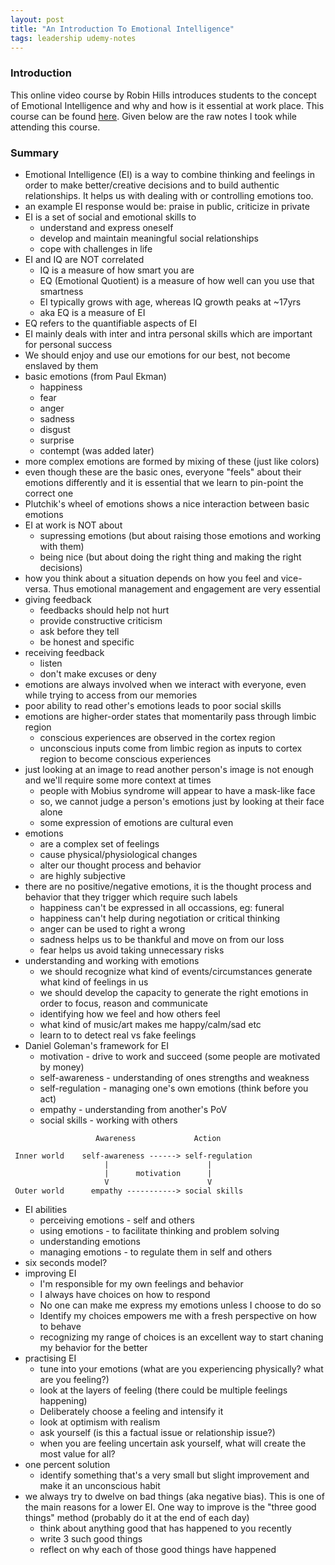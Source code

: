 ```yaml
---
layout: post
title: "An Introduction To Emotional Intelligence"
tags: leadership udemy-notes
---
```


### Introduction
This online video course by Robin Hills introduces students to the concept of
Emotional Intelligence and why and how is it essential at work place. This
course can be found [here](https://www.udemy.com/course/introduction-to-emotional-intelligence/).
Given below are the raw notes I took while attending this course.

### Summary
- Emotional Intelligence (EI) is a way to combine thinking and feelings in order
  to make better/creative decisions and to build authentic relationships. It
  helps us with dealing with or controlling emotions too.
- an example EI response would be: praise in public, criticize in private
- EI is a set of social and emotional skills to
  - understand and express oneself
  - develop and maintain meaningful social relationships
  - cope with challenges in life
- EI and IQ are NOT correlated
  - IQ is a measure of how smart you are
  - EQ (Emotional Quotient) is a measure of how well can you use that smartness
  - EI typically grows with age, whereas IQ growth peaks at ~17yrs
  - aka EQ is a measure of EI
- EQ refers to the quantifiable aspects of EI
- EI mainly deals with inter and intra personal skills which are important for
  personal success
- We should enjoy and use our emotions for our best, not become enslaved by them
- basic emotions (from Paul Ekman)
  - happiness
  - fear
  - anger
  - sadness
  - disgust
  - surprise
  - contempt (was added later)
- more complex emotions are formed by mixing of these (just like colors)
- even though these are the basic ones, everyone "feels" about their emotions
  differently and it is essential that we learn to pin-point the correct one
- Plutchik's wheel of emotions shows a nice interaction between basic emotions
- EI at work is NOT about
  - supressing emotions (but about raising those emotions and working with them)
  - being nice (but about doing the right thing and making the right decisions)
- how you think about a situation depends on how you feel and vice-versa. Thus
  emotional management and engagement are very essential
- giving feedback
  - feedbacks should help not hurt
  - provide constructive criticism
  - ask before they tell
  - be honest and specific
- receiving feedback
  - listen
  - don't make excuses or deny
- emotions are always involved when we interact with everyone, even while trying
  to access from our memories
- poor ability to read other's emotions leads to poor social skills
- emotions are higher-order states that momentarily pass through limbic region
  - conscious experiences are observed in the cortex region
  - unconscious inputs come from limbic region as inputs to cortex region to
    become conscious experiences
- just looking at an image to read another person's image is not enough and
  we'll require some more context at times
  - people with Mobius syndrome will appear to have a mask-like face
  - so, we cannot judge a person's emotions just by looking at their face alone
  - some expression of emotions are cultural even
- emotions
  - are a complex set of feelings
  - cause physical/physiological changes
  - alter our thought process and behavior
  - are highly subjective
- there are no positive/negative emotions, it is the thought process and
  behavior that they trigger which require such labels
  - happiness can't be expressed in all occassions, eg: funeral
  - happiness can't help during negotiation or critical thinking
  - anger can be used to right a wrong
  - sadness helps us to be thankful and move on from our loss
  - fear helps us avoid taking unnecessary risks
- understanding and working with emotions
  - we should recognize what kind of events/circumstances generate what kind of
    feelings in us
  - we should develop the capacity to generate the right emotions in order to
    focus, reason and communicate
  - identifying how we feel and how others feel
  - what kind of music/art makes me happy/calm/sad etc
  - learn to to detect real vs fake feelings
- Daniel Goleman's framework for EI
  - motivation - drive to work and succeed (some people are motivated by money)
  - self-awareness - understanding of ones strengths and weakness
  - self-regulation - managing one's own emotions (think before you act)
  - empathy - understanding from another's PoV
  - social skills - working with others

```
                   Awareness             Action

 Inner world    self-awareness ------> self-regulation
                     |                      |
                     |      motivation      |
                     V                      V
 Outer world      empathy -----------> social skills

```

- EI abilities
  - perceiving emotions - self and others
  - using emotions - to facilitate thinking and problem solving
  - understanding emotions
  - managing emotions - to regulate them in self and others
- six seconds model?
- improving EI
  - I'm responsible for my own feelings and behavior
  - I always have choices on how to respond
  - No one can make me express my emotions unless I choose to do so
  - Identify my choices empowers me with a fresh perspective on how to behave
  - recognizing my range of choices is an excellent way to start chaning my
    behavior for the better
- practising EI
  - tune into your emotions (what are you experiencing physically? what are you
    feeling?)
  - look at the layers of feeling (there could be multiple feelings happening)
  - Deliberately choose a feeling and intensify it
  - look at optimism with realism
  - ask yourself (is this a factual issue or relationship issue?)
  - when you are feeling uncertain ask yourself, what will create the most value
    for all?
- one percent solution
  - identify something that's a very small but slight improvement and make it an
    unconscious habit
- we always try to dwelve on bad things (aka negative bias). This is one of the
  main reasons for a lower EI. One way to improve is the "three good things"
  method (probably do it at the end of each day)
  - think about anything good that has happened to you recently
  - write 3 such good things
  - reflect on why each of those good things have happened
